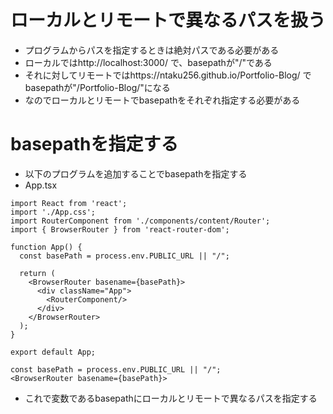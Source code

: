 # ローカルとリモートで異なるパスを扱う
- プログラムからパスを指定するときは絶対パスである必要がある
- ローカルではhttp://localhost:3000/ で、basepathが"/"である
- それに対してリモートではhttps://ntaku256.github.io/Portfolio-Blog/ でbasepathが"/Portfolio-Blog/"になる
- なのでローカルとリモートでbasepathをそれぞれ指定する必要がある

# basepathを指定する
- 以下のプログラムを追加することでbasepathを指定する
- App.tsx
```tsx
import React from 'react';
import './App.css';
import RouterComponent from './components/content/Router';
import { BrowserRouter } from 'react-router-dom';

function App() {
  const basePath = process.env.PUBLIC_URL || "/";

  return (
    <BrowserRouter basename={basePath}>
      <div className="App">
        <RouterComponent/>
      </div>
    </BrowserRouter>
  );
}

export default App;

```
```tsx
const basePath = process.env.PUBLIC_URL || "/";
<BrowserRouter basename={basePath}>
```
- これで変数であるbasepathにローカルとリモートで異なるパスを指定する
